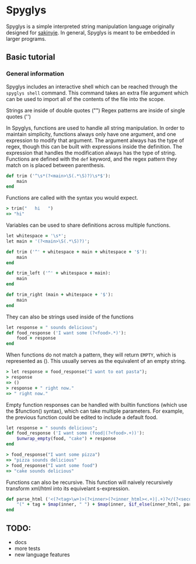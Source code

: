 # Spyglys
Spyglys is a simple interpreted string manipulation language originally designed for [sakinyje](github.com/brewingweasel/sakinyje).
In general, Spyglys is meant to be embedded in larger programs.

## Basic tutorial

### General information
Spyglys includes an interactive shell which can be reached through the `spyglys shell` command. 
This command takes an extra file argument which can be used to import all of the contents of the file into the scope.

Strings are inside of double quotes ("")
Regex patterns are inside of single quotes ('')

In Spyglys, functions are used to handle all string manipulation.
In order to maintain simplicity, functions always only have one argument, and one expression to modify that argument.
The argument always has the type of regex, though this can be built with expressions inside the definition.
The expression that handles the modification always has the type of string.
Functions are defined with the `def` keyword, and the regex pattern they match on is placed between parenthesis.
```ruby
def trim ('^\s*(?<main>\S(.*\S)?)\s*$'):
    main
end
```

Functions are called with the syntax you would expect.
```ruby
> trim("   hi   ")
=> "hi"
```

Variables can be used to share definitions across multiple functions.
```ruby
let whitespace = '\s*';
let main = '(?<main>\S(.*\S)?)';

def trim ('^' + whitespace + main + whitespace + '$'):
    main
end

def trim_left ('^' + whitespace + main):
    main
end

def trim_right (main + whitespace + '$'):
    main
end
```

They can also be strings used inside of the functions
```ruby
let response = " sounds delicious";
def food_response ('I want some (?<food>.*)'):
    food + response
end
```

When functions do not match a pattern, they will return `EMPTY`, which is represented as ().
This usually serves as the equivalent of an empty string.
```ruby
> let response = food_response("I want to eat pasta");
> response
=> ()
> response + " right now."
=> " right now."
```

Empty function responses can be handled with builtin functions (which use the $function() syntax), which can take multiple parameters.
For example, the previous function could be edited to include a default food.
```ruby
let response = " sounds delicious";
def food_response ('I want some (food|(?<food>.+))'):
    $unwrap_empty(food, "cake") + response
end
```

```ruby
> food_response("I want some pizza")
=> "pizza sounds delicious"
> food_response("I want some food")
=> "cake sounds delicious"
```

Functions can also be recursive. This function will naively recursively transform xml/html into its equivelant s-expression.
```ruby
def parse_html ('<(?<tag>\w+)>(?<inner>(?<inner_html><.+)|.+)?</(?<secondtag>\w+)>'):
    "(" + tag + $map(inner, " ") + $map(inner, $if_else(inner_html, parse_html(inner), inner)) + ")"
end
```

## TODO:
* docs
* more tests
* new language features
